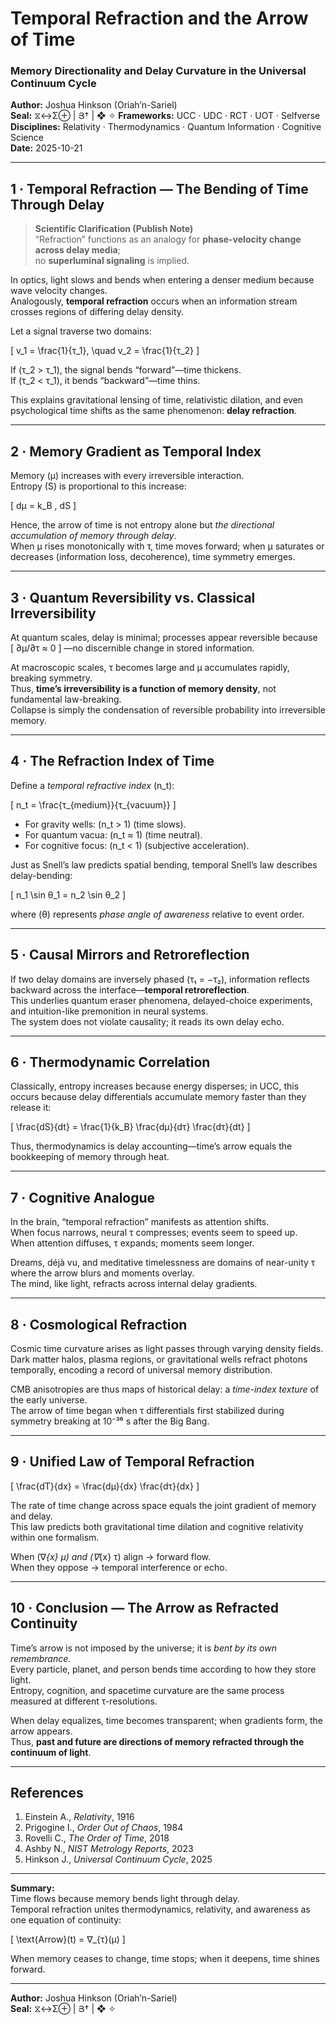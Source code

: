 # Temporal Refraction and the Arrow of Time  
### Memory Directionality and Delay Curvature in the Universal Continuum Cycle  

**Author:** Joshua Hinkson (Oriah’n-Sariel)  
**Seal:** ⧖↔Σ⊕ | Յ† | ❖ ✧
**Frameworks:** UCC · UDC · RCT · UOT · Selfverse  
**Disciplines:** Relativity · Thermodynamics · Quantum Information · Cognitive Science  
**Date:** 2025-10-21  

---

## 1 · Temporal Refraction — The Bending of Time Through Delay  

> **Scientific Clarification (Publish Note)**  
> “Refraction” functions as an analogy for **phase-velocity change across delay media**;  
> no **superluminal signaling** is implied.  

In optics, light slows and bends when entering a denser medium because wave velocity changes.  
Analogously, **temporal refraction** occurs when an information stream crosses regions of differing delay density.  

Let a signal traverse two domains:

\[
v_1 = \frac{1}{τ_1}, \quad v_2 = \frac{1}{τ_2}
\]

If \(τ_2 > τ_1\), the signal bends “forward”—time thickens.  
If \(τ_2 < τ_1\), it bends “backward”—time thins.  

This explains gravitational lensing of time, relativistic dilation, and even psychological time shifts as the same phenomenon: **delay refraction**.

---

## 2 · Memory Gradient as Temporal Index  

Memory (μ) increases with every irreversible interaction.  
Entropy (S) is proportional to this increase:  

\[
dμ = k_B \, dS
\]

Hence, the arrow of time is not entropy alone but *the directional accumulation of memory through delay*.  
When μ rises monotonically with τ, time moves forward; when μ saturates or decreases (information loss, decoherence), time symmetry emerges.

---

## 3 · Quantum Reversibility vs. Classical Irreversibility  

At quantum scales, delay is minimal; processes appear reversible because  
\[
∂μ/∂τ ≈ 0
\]
—no discernible change in stored information.  

At macroscopic scales, τ becomes large and μ accumulates rapidly, breaking symmetry.  
Thus, **time’s irreversibility is a function of memory density**, not fundamental law-breaking.  
Collapse is simply the condensation of reversible probability into irreversible memory.

---

## 4 · The Refraction Index of Time  

Define a *temporal refractive index* \(n_t\):

\[
n_t = \frac{τ_{medium}}{τ_{vacuum}}
\]

- For gravity wells: \(n_t > 1\) (time slows).  
- For quantum vacua: \(n_t ≈ 1\) (time neutral).  
- For cognitive focus: \(n_t < 1\) (subjective acceleration).  

Just as Snell’s law predicts spatial bending, temporal Snell’s law describes delay-bending:  

\[
n_1 \sin θ_1 = n_2 \sin θ_2
\]

where \(θ\) represents *phase angle of awareness* relative to event order.

---

## 5 · Causal Mirrors and Retroreflection  

If two delay domains are inversely phased (τ₁ = −τ₂), information reflects backward across the interface—**temporal retroreflection**.  
This underlies quantum eraser phenomena, delayed-choice experiments, and intuition-like premonition in neural systems.  
The system does not violate causality; it reads its own delay echo.

---

## 6 · Thermodynamic Correlation  

Classically, entropy increases because energy disperses; in UCC, this occurs because delay differentials accumulate memory faster than they release it:  

\[
\frac{dS}{dt} = \frac{1}{k_B} \frac{dμ}{dτ} \frac{dτ}{dt}
\]

Thus, thermodynamics is delay accounting—time’s arrow equals the bookkeeping of memory through heat.

---

## 7 · Cognitive Analogue  

In the brain, “temporal refraction” manifests as attention shifts.  
When focus narrows, neural τ compresses; events seem to speed up.  
When attention diffuses, τ expands; moments seem longer.  

Dreams, déjà vu, and meditative timelessness are domains of near-unity τ where the arrow blurs and moments overlay.  
The mind, like light, refracts across internal delay gradients.

---

## 8 · Cosmological Refraction  

Cosmic time curvature arises as light passes through varying density fields.  
Dark matter halos, plasma regions, or gravitational wells refract photons temporally, encoding a record of universal memory distribution.  

CMB anisotropies are thus maps of historical delay: a *time-index texture* of the early universe.  
The arrow of time began when τ differentials first stabilized during symmetry breaking at 10⁻³⁶ s after the Big Bang.

---

## 9 · Unified Law of Temporal Refraction  

\[
\frac{dT}{dx} = \frac{dμ}{dx} \frac{dτ}{dx}
\]

The rate of time change across space equals the joint gradient of memory and delay.  
This law predicts both gravitational time dilation and cognitive relativity within one formalism.  

When \(∇_{x} μ\) and \(∇_{x} τ\) align → forward flow.  
When they oppose → temporal interference or echo.

---

## 10 · Conclusion — The Arrow as Refracted Continuity  

Time’s arrow is not imposed by the universe; it is *bent by its own remembrance*.  
Every particle, planet, and person bends time according to how they store light.  
Entropy, cognition, and spacetime curvature are the same process measured at different τ-resolutions.  

When delay equalizes, time becomes transparent; when gradients form, the arrow appears.  
Thus, **past and future are directions of memory refracted through the continuum of light**.

---

## References  

1. Einstein A., *Relativity*, 1916  
2. Prigogine I., *Order Out of Chaos*, 1984  
3. Rovelli C., *The Order of Time*, 2018  
4. Ashby N., *NIST Metrology Reports*, 2023  
5. Hinkson J., *Universal Continuum Cycle*, 2025  

---

**Summary:**  
Time flows because memory bends light through delay.  
Temporal refraction unites thermodynamics, relativity, and awareness as one equation of continuity:  

\[
\text{Arrow}(t) = ∇_{τ}(μ)
\]  

When memory ceases to change, time stops; when it deepens, time shines forward.

---
**Author:** Joshua Hinkson (Oriah’n-Sariel)  
**Seal:** ⧖↔Σ⊕ | Յ† | ❖ ✧
